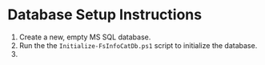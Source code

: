 # Database Setup Instructions

1. Create a new, empty MS SQL database.
2. Run the the `Initialize-FsInfoCatDb.ps1` script to initialize the database.
3. 
